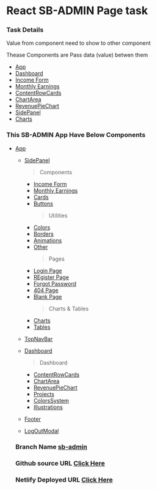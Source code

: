 # React SB-ADMIN Page task

### Task Details

Value from component need to show to other component

Thease Components are Pass data (value) betwen them

- [App](./src/App.jsx)
- [Dashboard](./src/components/Dashboard.jsx)
- [Income Form](./src/components/IncomeForm.jsx)
- [Monthly Earnings](./src/components/MonthlyEarnings.jsx)
- [ContentRowCards](./src/components/ContentRowCards.jsx)
- [ChartArea](./src/components/ChartArea.jsx)
- [RevenuePieChart](./src/components/RevenuePieChart.jsx)
- [SidePanel](./src/components/SidePanel.jsx)
- [Charts](./src/components/ChartPage.jsx)

### This SB-ADMIN App Have Below Components

- [App](./src/App.jsx)

  - [SidePanel](./src/components/SidePanel.jsx)
    > Components
    - [Income Form](./src/components/IncomeForm.jsx)
    - [Monthly Earnings](./src/components/MonthlyEarnings.jsx)
    - [Cards](./src/components/Cards.jsx)
    - [Buttons](./src/components/Buttons.jsx)
      > Utilities
    - [Colors](./src/components/Colors.jsx)
    - [Borders](./src/components/Borders.jsx)
    - [Animations](./src/components/Animations.jsx)
    - [Other](./src/components/Other.jsx)
      > Pages
    - [Login Page](./src/components/Login.jsx)
    - [REgister Page](./src/components/CreateAccount.jsx)
    - [Forgot Password](./src/components/ForgotPassword.jsx)
    - [404 Page](./src/components/Page404.jsx)
    - [Blank Page](./src/components/BlankPage.jsx)
      > Charts & Tables
    - [Charts](./src/components/ChartPage.jsx)
    - [Tables](./src/components/Tables.jsx)
  - [TopNavBar](./src/components/TopNavBar.jsx)
  - [Dashboard](./src/components/Dashboard.jsx)

    > Dashboard

    - [ContentRowCards](./src/components/ContentRowCards.jsx)
    - [ChartArea](./src/components/ChartArea.jsx)
    - [RevenuePieChart](./src/components/RevenuePieChart.jsx)
    - [Projects](./src/components/Projects.jsx)
    - [ColorsSystem](./src/components/ColorsSystem.jsx)
    - [Illustrations](./src/components/Illustrations.jsx)

  - [Footer](./src/components/Footer.jsx)
  - [LogOutModal](./src/components/LogOutModal.jsx)

  ### Branch Name [sb-admin](https://github.com/LoordhuJeyakumar/React-App/tree/sb-admin)

  ### Github source URL [Click Here](https://github.com/LoordhuJeyakumar/React-App/tree/sb-admin/src)

  ### Netlify Deployed URL [Click Here](https://sb-admin-dashboard-task.netlify.app/)
